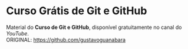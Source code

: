 # Curso Grátis de Git e GitHub
Material do **Curso de Git e GitHub**, disponível gratuitamente no canal do *YouTube*.  
ORIGINAL: https://github.com/gustavoguanabara
